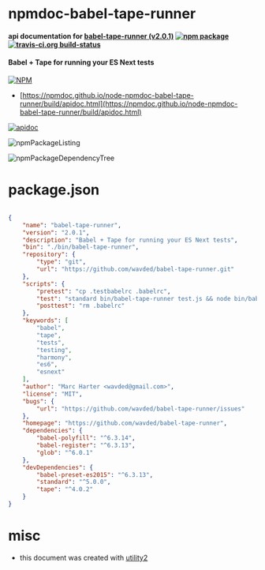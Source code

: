 # npmdoc-babel-tape-runner

#### api documentation for  [babel-tape-runner (v2.0.1)](https://github.com/wavded/babel-tape-runner)  [![npm package](https://img.shields.io/npm/v/npmdoc-babel-tape-runner.svg?style=flat-square)](https://www.npmjs.org/package/npmdoc-babel-tape-runner) [![travis-ci.org build-status](https://api.travis-ci.org/npmdoc/node-npmdoc-babel-tape-runner.svg)](https://travis-ci.org/npmdoc/node-npmdoc-babel-tape-runner)

#### Babel + Tape for running your ES Next tests

[![NPM](https://nodei.co/npm/babel-tape-runner.png?downloads=true&downloadRank=true&stars=true)](https://www.npmjs.com/package/babel-tape-runner)

- [https://npmdoc.github.io/node-npmdoc-babel-tape-runner/build/apidoc.html](https://npmdoc.github.io/node-npmdoc-babel-tape-runner/build/apidoc.html)

[![apidoc](https://npmdoc.github.io/node-npmdoc-babel-tape-runner/build/screenCapture.buildCi.browser.%252Ftmp%252Fbuild%252Fapidoc.html.png)](https://npmdoc.github.io/node-npmdoc-babel-tape-runner/build/apidoc.html)

![npmPackageListing](https://npmdoc.github.io/node-npmdoc-babel-tape-runner/build/screenCapture.npmPackageListing.svg)

![npmPackageDependencyTree](https://npmdoc.github.io/node-npmdoc-babel-tape-runner/build/screenCapture.npmPackageDependencyTree.svg)



# package.json

```json

{
    "name": "babel-tape-runner",
    "version": "2.0.1",
    "description": "Babel + Tape for running your ES Next tests",
    "bin": "./bin/babel-tape-runner",
    "repository": {
        "type": "git",
        "url": "https://github.com/wavded/babel-tape-runner.git"
    },
    "scripts": {
        "pretest": "cp .testbabelrc .babelrc",
        "test": "standard bin/babel-tape-runner test.js && node bin/babel-tape-runner test.js",
        "posttest": "rm .babelrc"
    },
    "keywords": [
        "babel",
        "tape",
        "tests",
        "testing",
        "harmony",
        "es6",
        "esnext"
    ],
    "author": "Marc Harter <wavded@gmail.com>",
    "license": "MIT",
    "bugs": {
        "url": "https://github.com/wavded/babel-tape-runner/issues"
    },
    "homepage": "https://github.com/wavded/babel-tape-runner",
    "dependencies": {
        "babel-polyfill": "^6.3.14",
        "babel-register": "^6.3.13",
        "glob": "^6.0.1"
    },
    "devDependencies": {
        "babel-preset-es2015": "^6.3.13",
        "standard": "^5.0.0",
        "tape": "^4.0.2"
    }
}
```



# misc
- this document was created with [utility2](https://github.com/kaizhu256/node-utility2)

